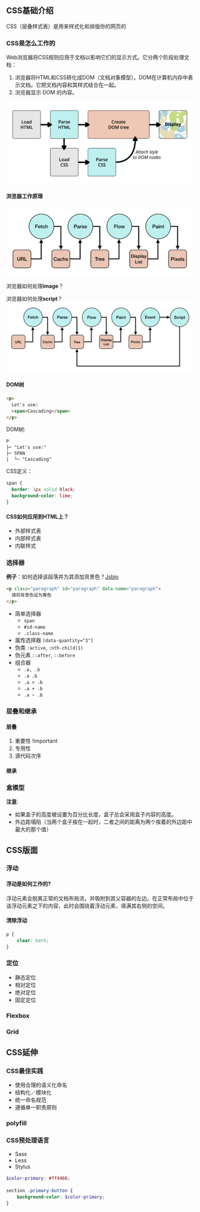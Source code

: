 ## CSS基础介绍
CSS（层叠样式表）是用来样式化和排版你的网页的

### CSS是怎么工作的
Web浏览器将CSS规则应用于文档以影响它们的显示方式。它分两个阶段处理文档：
1. 浏览器将HTML和CSS转化成DOM（文档对象模型）。DOM在计算机内存中表示文档。它把文档内容和其样式结合在一起。
2. 浏览器显示 DOM 的内容。

![CSS工作机制](/images/css-rendering.jpg)

#### 浏览器工作原理
![浏览器工作原理](/images/browser-parsing-engine.jpg)

浏览器如何处理**image**？

浏览器如何处理**script**？
![浏览器处理脚本工作原理](/images/scripted-browser-parsing-engine.jpg)

#### DOM树
```html
<p>
  Let's use:
  <span>Cascading</span>
</p>
```
DOM树:
```text
P
├─ "Let's use:"
├─ SPAN
|  └─ "Cascading"
```
CSS定义：
```css
span {
  border: 1px solid black;
  background-color: lime;
}
```

#### CSS如何应用到HTML上？
- 外部样式表
- 内部样式表
- 内联样式

### 选择器
**例子**：如何选择该段落并为其添加背景色？[Jsbin](http://jsbin.com/kocaxenega/edit)
```html
<p class="paragraph" id="paragraph" data-name="paragraph">
  请将背景色设为黄色
</p>
```

- 简单选择器
    - `span`
    - `#id-name`
    - `.class-name`
- 属性选择器 `[data-quantity="3"]`
- 伪类 `:active`, `:nth-child(1)`
- 伪元素 `::after`, `::before`
- 组合器 
    - `.a, .b`
    - `.a .b`
    - `.a > .b`
    - `.a + .b`
    - `.a ~ .b`

### 层叠和继承
#### 层叠
1. 重要性 !important
2. 专用性
3. 源代码次序

#### 继承

### 盒模型
**注意**:
- 如果盒子的高度被设置为百分比长度，盒子总会采用盒子内容的高度。
- 外边距塌陷（当两个盒子挨在一起时，二者之间的距离为两个挨着的外边距中最大的那个值）

## CSS版面

### 浮动
#### 浮动是如何工作的?
浮动元素会脱离正常的文档布局流，并吸附到其父容器的左边。在正常布局中位于该浮动元素之下的内容，此时会围绕着浮动元素，填满其右侧的空间。

#### 清除浮动
```css
p {
    clear: both;
}
```

### 定位
- 静态定位
- 相对定位
- 绝对定位
- 固定定位

### Flexbox

### Grid

## CSS延伸

### CSS最佳实践
- 使用合理的语义化命名
- 结构化／模块化
- 统一命名规范
- 遵循单一职责原则

### polyfill

### CSS预处理语言
- Sass
- Less
- Stylus

```scss
$color-primary: #ff4466;

section .primary-button {
    background-color: $color-primary;
} 
```
